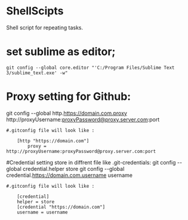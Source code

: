 # ShellScipts
Shell script for repeating tasks.

# set sublime as editor;
	git config --global core.editor "'C:/Program Files/Sublime Text 3/sublime_text.exe' -w" 

# Proxy setting for Github:
   git config --global http.https://domain.com.proxy http://proxyUsername:proxyPassword@proxy.server.com:port

    #.gitconfig file will look like :
    	
		[http "https://domain.com"]
			proxy = http://proxyUsername:proxyPassword@proxy.server.com:port


#Credential setting store in diffrent file like .git-credentials: 
git config --global credential.helper store
git config --global credential.https://domain.com.username username

	#.gitconfig file will look like :

	    [credential]
		helper = store
		[credential "https://domain.com"]
	 	username = username
